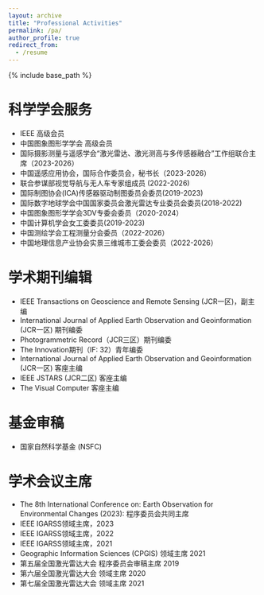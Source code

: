 ```yaml
---
layout: archive
title: "Professional Activities"
permalink: /pa/
author_profile: true
redirect_from:
  - /resume
---
```


{% include base_path %}

 
科学学会服务
======
*	IEEE 高级会员
*	中国图象图形学学会 高级会员
*	国际摄影测量与遥感学会“激光雷达、激光测高与多传感器融合”工作组联合主席（2023-2026）
*	中国遥感应用协会，国际合作委员会，秘书长（2023-2026）
*	联合参谋部视觉导航与无人车专家组成员 (2022-2026)
*	国际制图协会(ICA)传感器驱动制图委员会委员(2019-2023)
*	国际数字地球学会中国国家委员会激光雷达专业委员会委员(2018-2022)
*	中国图象图形学学会3DV专委会委员（2020-2024）
*	中国计算机学会女工委委员(2019-2023)
*	中国测绘学会工程测量分会委员（2022-2026）
*	中国地理信息产业协会实景三维城市工委会委员（2022-2026）

学术期刊编辑
======
*	IEEE Transactions on Geoscience and Remote Sensing (JCR一区)，副主编
*	International Journal of Applied Earth Observation and Geoinformation (JCR一区) 期刊编委
*	Photogrammetric Record（JCR三区）期刊编委
*	The Innovation期刊（IF: 32）青年编委
*	International Journal of Applied Earth Observation and Geoinformation (JCR一区) 客座主编
*	IEEE JSTARS (JCR二区) 客座主编
*	The Visual Computer 客座主编

基金审稿
======
*	国家自然科学基金 (NSFC)

学术会议主席
======
*	The 8th International Conference on: Earth Observation for Environmental Changes (2023): 程序委员会共同主席
*	IEEE IGARSS领域主席，2023
*	IEEE IGARSS领域主席，2022
*	IEEE IGARSS领域主席，2021
*	Geographic Information Sciences (CPGIS) 领域主席 2021
*	第五届全国激光雷达大会 程序委员会审稿主席 2019
*	第六届全国激光雷达大会 领域主席 2020
*	第七届全国激光雷达大会 领域主席 2021
